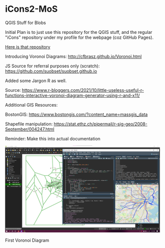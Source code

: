 # iCons2-MoS

QGIS Stuff for Blobs

Initial Plan is to just use this repository for the QGIS stuff, and the regular "iCons" repository under my profile for the webpage (coz GitHub Pages).

<a href="https://github.com/suobset/iCons">Here is that repository</a>

Introducing Voronoi Diagrams:
http://cfbrasz.github.io/Voronoi.html

JS Source for referral purposes only (scratch): https://github.com/suobset/suobset.github.io

Added some Jargon R as well. 

Source: https://www.r-bloggers.com/2021/10/little-useless-useful-r-functions-interactive-voronoi-diagram-generator-using-r-and-x11/

Additional GIS Resources:

BostonGIS: https://www.bostongis.com/?content_name=massgis_data

Shapefile manipulation: https://stat.ethz.ch/pipermail/r-sig-geo/2008-September/004247.html

Reminder: Make this into actual documentation

<img src="https://raw.githubusercontent.com/suobset/iCons2-MoS/main/data/RepoAssets/Screenshot%202022-04-26%20121103.png"></img>

First Voronoi Diagram
